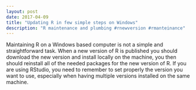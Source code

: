 ```yaml
---
layout: post
date: 2017-04-09
title: "Updating R in few simple steps on Windows"
description: "R maintenance and plumbing #rnewversion #rmanteinance"
---
```

Maintaining R on a Windows based computer is not a simple and straightforward task. When a new version of R is published you should download the new version and install locally on the machine, you then should reinstall all of the needed packages for the new version of R. If you are using RStudio, you need to remember to set properly the version you want to use, especially when having multiple versions installed on the same machine.
